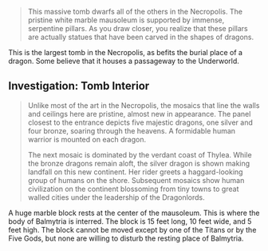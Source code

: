 >This massive tomb dwarfs all of the others in the Necropolis. The pristine white marble mausoleum is supported by immense, serpentine pillars. As you draw closer, you realize that these pillars are actually statues that have been carved in the shapes of dragons.

This is the largest tomb in the Necropolis, as befits the burial place of a dragon. Some believe that it houses a passageway to the Underworld.

## Investigation: Tomb Interior

>Unlike most of the art in the Necropolis, the mosaics that line the walls and ceilings here are pristine, almost new in appearance. The panel closest to the entrance depicts five majestic dragons, one silver and four bronze, soaring through the heavens. A formidable human warrior is mounted on each dragon.
>
>The next mosaic is dominated by the verdant coast of Thylea. While the bronze dragons remain aloft, the silver dragon is shown making landfall on this new continent. Her rider greets a haggard-looking group of humans on the shore. Subsequent mosaics show human civilization on the continent blossoming from tiny towns to great walled cities under the leadership of the Dragonlords.

A huge marble block rests at the center of the mausoleum. This is where the body of Balmytria is interred. The block is 15 feet long, 10 feet wide, and 5 feet high. The block cannot be moved except by one of the Titans or by the Five Gods, but none are willing to disturb the resting place of Balmytria.